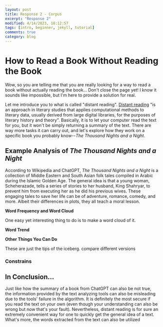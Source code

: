 ```yaml
---
layout: post
title: Response 2 - Corpus
excerpt: "Response 2"
modified: 4/14/2023, 18:12:57
tags: [intro, beginner, jekyll, tutorial]
comments: true
category: blog
---
```


# How to Read a Book Without Reading the Book

Wow, so you are telling me that you are really looking for a way to read a book without actually reading the book... Don't close the page yet! I know it sounds like impossible, but I'm here to provide a solution for real. 

Let me introduce you to what is called "distant reading". [Distant reading](https://en.wikipedia.org/wiki/Distant_reading) "is an approach in literary studies that applies computational methods to literary data, usually derived from large digital libraries, for the purposes of literary history and theory". Basically, it is to let your computer read the text for you, but it won't be simply returning a summary of the text. There are way more tasks it can carry out, and let's explore how they work on a specific book you probably know--*The Thousand Nights and a Night*.

## Example Analysis of *The Thousand Nights and a Night*

According to Wikipedia and ChatGPT, *The Thousand Nights and a Night* is a collection of Middle Eastern and South Asian folk tales compiled in Arabic during the Islamic Golden Age. The general idea is that a young woman, Scheherazade, tells a series of stories to her husband, King Shahryar, to prevent him from executing her as he did his previous wives. These engaging tales to save her life can be of adventure, romance, comedy, and more. Albeit their differences in plots, they all teach a moral lesson.

**Word Frequency and Word Cloud**

One easy yet interesting thing to do is to make a word cloud of it. 

**Word Trend**


**Other Things You Can Do**

These are just the tips of the iceberg.
compare different versions

### Constrains

## In Conclusion...

Just like how the summary of a book from ChatGPT can also be not true, the information provided by the text analyzing tools can also be misleading due to the tools' failure in the algorithm. It is definitely the most secure if you read the text on your own (even though your understanding can also be wrong but now that's your fault). Nevertheless, distant reading is for sure an extremely convenient way for one to quickly get the general idea of a text. What's more, the words extracted from the text can also be utilized 